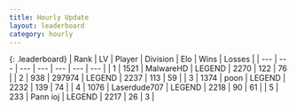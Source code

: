 ```yaml
---
title: Hourly Update
layout: leaderboard
category: hourly
---
```


{: .leaderboard}
| Rank | LV | Player | Division | Elo | Wins | Losses |
| --- | --- | --- | --- | --- | --- | --- |
| <span data-change="0">1</span> | 1521 | <span title="ID: 261794">MalwareHD</span> | LEGEND | <span data-change="0">2270</span> | <span data-change="0">122</span> | <span data-change="0">76</span> |
| <span data-change="0">2</span> | 938 | <span title="ID: 544038">297974</span> | LEGEND | <span data-change="0">2237</span> | <span data-change="0">113</span> | <span data-change="0">59</span> |
| <span data-change="0">3</span> | 1374 | <span title="ID: 540690">poon</span> | LEGEND | <span data-change="0">2232</span> | <span data-change="0">139</span> | <span data-change="0">74</span> |
| <span data-change="0">4</span> | 1076 | <span title="ID: 372321">Laserdude707</span> | LEGEND | <span data-change="0">2218</span> | <span data-change="0">90</span> | <span data-change="0">61</span> |
| <span data-change="0">5</span> | 233 | <span title="ID: 540693">Pann ioj</span> | LEGEND | <span data-change="0">2217</span> | <span data-change="0">26</span> | <span data-change="0">3</span> |